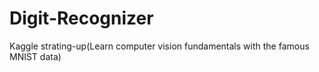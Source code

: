 # Digit-Recognizer
Kaggle strating-up(Learn computer vision fundamentals with the famous MNIST data)
